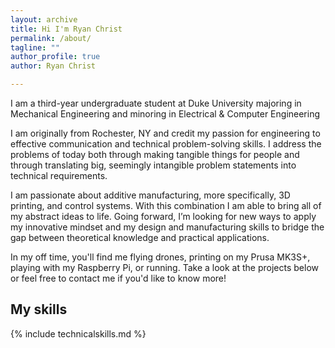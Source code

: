 ```yaml
---
layout: archive
title: Hi I'm Ryan Christ
permalink: /about/
tagline: ""
author_profile: true
author: Ryan Christ

---
```


I am a third-year undergraduate student at Duke University majoring in Mechanical Engineering and minoring in Electrical & Computer Engineering

I am originally from Rochester, NY and credit my passion for engineering to effective communication and technical problem-solving skills. I address the problems of today both through making tangible things for people and through translating big, seemingly intangible problem statements into technical requirements.

I am passionate about additive manufacturing, more specifically, 3D printing, and control systems. With this combination I am able to bring all of my abstract ideas to life. Going forward, I’m looking for new ways to apply my innovative mindset and my design and manufacturing skills to bridge the gap between theoretical knowledge and practical applications.

In my off time, you'll find me flying drones, printing on my Prusa MK3S+, playing with my Raspberry Pi, or running. Take a look at the projects below or feel free to contact me if you'd like to know more!

## My skills

{% include technicalskills.md %}
